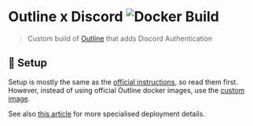 # Outline x Discord ![Docker Build](https://github.com/lolPants/outline-discord/workflows/Docker%20Build/badge.svg)
> Custom build of [Outline](https://github.com/outline/outline) that adds Discord Authentication

## 🚀 Setup
Setup is mostly the same as the [official instructions](https://github.com/outline/outline#docker), so read them first. However, instead of using official Outline docker images, use the [custom image](https://github.com/lolPants/outline-discord/pkgs/container/outline-discord).

See also [this article](https://blog.gurucomputing.com.au/deploying-outline-with-docker-and-caddy/) for more specialised deployment details.
